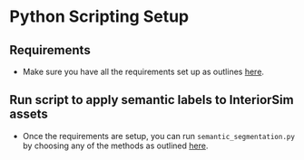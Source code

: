 # Python Scripting Setup

## Requirements

* Make sure you have all the requirements set up as outlines [here](https://docs.unrealengine.com/4.27/en-US/ProductionPipelines/ScriptingAndAutomation/Python/).

## Run script to apply semantic labels to InteriorSim assets

* Once the requirements are setup, you can run `semantic_segmentation.py` by choosing any of the methods as outlined [here](https://docs.unrealengine.com/4.27/en-US/ProductionPipelines/ScriptingAndAutomation/Python/).
